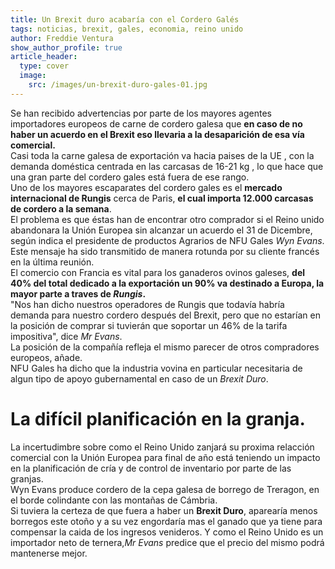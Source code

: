 ```yaml
---
title: Un Brexit duro acabaría con el Cordero Galés
tags: noticias, brexit, gales, economia, reino unido 
author: Freddie Ventura 
show_author_profile: true
article_header:
  type: cover
  image:
    src: /images/un-brexit-duro-gales-01.jpg
---
```


Se han recibido advertencias por parte de los mayores agentes importadores europeos de carne de cordero galesa que **en caso de no haber un acuerdo en el Brexit eso llevaria a la desaparición de esa vía comercial.**  
Casi toda la carne galesa de exportación va hacia paises de la UE , con la demanda doméstica centrada en las carcasas de 16-21 kg , lo que hace que una gran parte del cordero gales está fuera de ese rango.  
Uno de los mayores escaparates del cordero gales es el **mercado internacional de Rungis** cerca de Paris, **el cual importa 12.000 carcasas de cordero a la semana**.  
El problema es que éstas han de encontrar otro comprador si el Reino unido abandonara la Unión Europea sin alcanzar un acuerdo el 31 de Dicembre, según indica el presidente de productos Agrarios de NFU Gales *Wyn Evans*.   
Este mensaje ha sido transmitido de manera rotunda por su cliente francés en la última reunión.  
El comercio con Francia es vital para los ganaderos ovinos galeses, **del 40% del total dedicado a la exportación un 90% va destinado a Europa, la mayor parte a traves de *Rungis*.**   
"Nos han dicho nuestros operadores de Rungis que todavía habría demanda para nuestro cordero después del Brexit, pero que no estarían en la posición de comprar si tuvierán que soportar un 46% de la tarifa impositiva", dice *Mr Evans*.   
La posición de la compañía refleja el mismo parecer de otros compradores europeos, añade.   
NFU Gales ha dicho que la industria vovina en particular necesitaria de algun tipo de apoyo gubernamental en caso de un *Brexit Duro*.   

# La difícil planificación en la granja.  

La incertudimbre sobre como el Reino Unido zanjará su proxima relacción comercial con la Unión Europea para final de año está teniendo un impacto en la planificación de cría y de control de inventario por parte de las granjas.  
Wyn Evans produce cordero de la cepa galesa de borrego de Treragon, en el borde colindante con las montañas de Cámbria.   
Si tuviera la certeza de que fuera a haber un **Brexit Duro**, aparearía menos borregos este otoño y a su vez engordaría mas el ganado que ya tiene para compensar la caida de los ingresos venideros. Y como el Reino Unido es un importador neto de ternera,*Mr Evans* predice que el precio del mismo podrá mantenerse mejor.  
